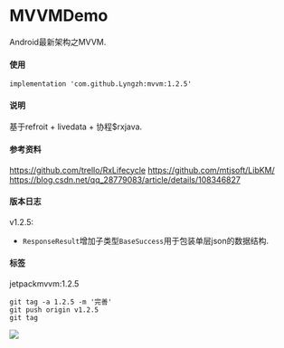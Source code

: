 # MVVMDemo
Android最新架构之MVVM.

#### 使用
```
implementation 'com.github.Lyngzh:mvvm:1.2.5'
```

#### 说明
基于refroit + livedata + 协程$rxjava.

#### 参考资料
https://github.com/trello/RxLifecycle
https://github.com/mtjsoft/LibKM/
https://blog.csdn.net/qq_28779083/article/details/108346827

#### 版本日志
v1.2.5:
- `ResponseResult`增加子类型`BaseSuccess`用于包装单层json的数据结构.


#### 标签

jetpackmvvm:1.2.5
```
git tag -a 1.2.5 -m '完善'
git push origin v1.2.5
git tag
```

[![](https://jitpack.io/v/zxnsto/jetpackmvvm.svg)](https://jitpack.io/#zxnsto/jetpackmvvm)
